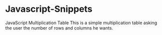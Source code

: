 # Javascript-Snippets

JavaScript Multiplication Table
This is a simple multiplication table asking the user the number of rows and columns he wants.


